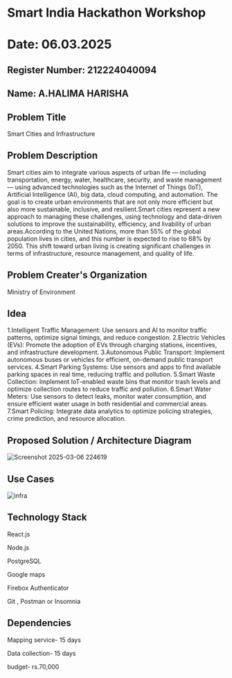 # Smart India Hackathon Workshop
# Date: 06.03.2025
## Register Number: 212224040094
## Name: A.HALIMA HARISHA
## Problem Title
 Smart Cities and Infrastructure
## Problem Description
Smart cities aim to integrate various aspects of urban life — including transportation, energy, water, healthcare, security, and waste management — using advanced technologies such as the Internet of Things (IoT), Artificial Intelligence (AI), big data, cloud computing, and automation. The goal is to create urban environments that are not only more efficient but also more sustainable, inclusive, and resilient.Smart cities represent a new approach to managing these challenges, using technology and data-driven solutions to improve the sustainability, efficiency, and livability of urban areas.According to the United Nations, more than 55% of the global population lives in cities, and this number is expected to rise to 68% by 2050. This shift toward urban living is creating significant challenges in terms of infrastructure, resource management, and quality of life. 


## Problem Creater's Organization
Ministry of Environment

## Idea
1.Intelligent Traffic Management: Use sensors and AI to monitor traffic patterns, optimize signal timings, and reduce congestion.
2.Electric Vehicles (EVs): Promote the adoption of EVs through charging stations, incentives, and infrastructure development.
3.Autonomous Public Transport: Implement autonomous buses or vehicles for efficient, on-demand public transport services.
4.Smart Parking Systems: Use sensors and apps to find available parking spaces in real time, reducing traffic and pollution.
5.Smart Waste Collection: Implement IoT-enabled waste bins that monitor trash levels and optimize collection routes to reduce traffic and pollution.
6.Smart Water Meters: Use sensors to detect leaks, monitor water consumption, and ensure efficient water usage in both residential and commercial areas.
7.Smart Policing: Integrate data analytics to optimize policing strategies, crime prediction, and resource allocation.

## Proposed Solution / Architecture Diagram
![Screenshot 2025-03-06 224619](https://github.com/user-attachments/assets/aa6ec8c9-f451-4a86-8aa1-9eecf742450e)



## Use Cases
![infra](https://github.com/user-attachments/assets/49a86788-9657-4c57-826c-3fe78f4b69a0)



## Technology Stack
React.js

Node.js

PostgreSQL

Google maps

Firebox Authenticator

Git , Postman or Insomnia




## Dependencies
Mapping service- 15 days

Data collection- 15 days

budget- rs.70,000


